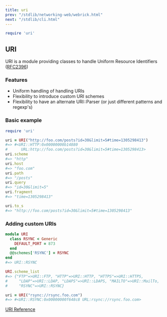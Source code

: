 ```yaml
---
title: uri
prev: "/stdlib/networking-web/webrick.html"
next: "/stdlib/cli.html"
---
```



```ruby
require 'uri'
```

## URI

URI is a module providing classes to handle Uniform Resource Identifiers
(<a href='http://tools.ietf.org/html/rfc2396' class='remote'
target='_blank'>RFC2396</a>)

### Features

* Uniform handling of handling URIs
* Flexibility to introduce custom URI schemes
* Flexibility to have an alternate URI::Parser (or just different
  patterns and regexp's)

### Basic example


```ruby
require 'uri'

uri = URI("http://foo.com/posts?id=30&limit=5#time=1305298413")
#=> #<URI::HTTP:0x00000000b14880
#      URL:http://foo.com/posts?id=30&limit=5#time=1305298413>
uri.scheme
#=> "http"
uri.host
#=> "foo.com"
uri.path
#=> "/posts"
uri.query
#=> "id=30&limit=5"
uri.fragment
#=> "time=1305298413"

uri.to_s
#=> "http://foo.com/posts?id=30&limit=5#time=1305298413"
```

### Adding custom URIs


```ruby
module URI
  class RSYNC < Generic
    DEFAULT_PORT = 873
  end
  @@schemes['RSYNC'] = RSYNC
end
#=> URI::RSYNC

URI.scheme_list
#=> {"FTP"=>URI::FTP, "HTTP"=>URI::HTTP, "HTTPS"=>URI::HTTPS,
#     "LDAP"=>URI::LDAP, "LDAPS"=>URI::LDAPS, "MAILTO"=>URI::MailTo,
#     "RSYNC"=>URI::RSYNC}

uri = URI("rsync://rsync.foo.com")
#=> #<URI::RSYNC:0x00000000f648c8 URL:rsync://rsync.foo.com>
```

<a href='https://ruby-doc.org/stdlib-2.5.0/libdoc/uri/rdoc/URI.html'
class='ruby-doc remote' target='_blank'>URI Reference</a>

